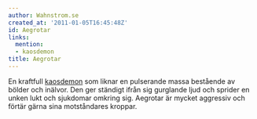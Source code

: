 ```yaml
---
author: Wahnstrom.se
created_at: '2011-01-05T16:45:48Z'
id: Aegrotar
links:
  mention:
  - kaosdemon
title: Aegrotar
---
```


En kraftfull [kaosdemon] som liknar en pulserande massa bestående av bölder och inälvor. Den ger
ständigt ifrån sig gurglande ljud och sprider en unken lukt och sjukdomar omkring sig. Aegrotar är
mycket aggressiv och förtär gärna sina motståndares kroppar.

  [kaosdemon]: kaosdemon